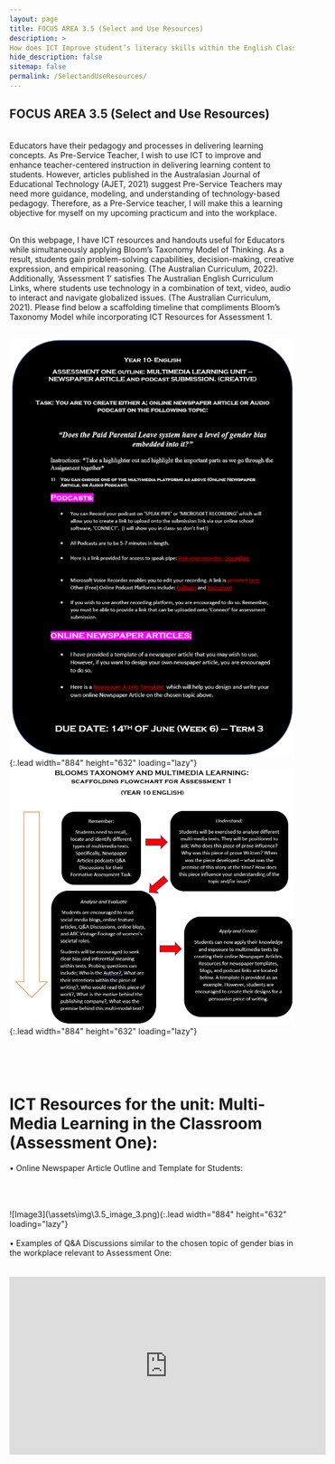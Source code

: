 ```yaml
---
layout: page
title: FOCUS AREA 3.5 (Select and Use Resources)
description: >
How does ICT Improve student’s literacy skills within the English Classroom?
hide_description: false
sitemap: false
permalink: /SelectandUseResources/
---
```

## FOCUS AREA 3.5 (Select and Use Resources)

<br>
Educators have their pedagogy and processes in delivering learning concepts. As Pre-Service Teacher, I wish to use ICT to improve and enhance teacher-centered instruction in delivering learning content to students. However, articles published in the Australasian Journal of Educational Technology (AJET, 2021) suggest Pre-Service Teachers may need more guidance, modeling, and understanding of technology-based pedagogy. Therefore, as a Pre-Service teacher, I will make this a learning objective for myself on my upcoming practicum and into the workplace.
<br>
<br>

On this webpage, I have ICT resources and handouts useful for Educators while simultaneously applying Bloom’s Taxonomy Model of Thinking. As a result, students gain problem-solving capabilities, decision-making, creative expression, and empirical reasoning. (The Australian Curriculum, 2022). Additionally, ‘Assessment 1’ satisfies The Australian English Curriculum Links, where students use technology in a combination of text, video, audio to interact and navigate globalized issues. (The Australian Curriculum, 2021). Please find below a scaffolding timeline that compliments Bloom’s Taxonomy Model while incorporating ICT Resources for Assessment 1.
<br>
<br>

![Image1](\assets\img\3.5_image_1.png){:.lead width="884" height="632" loading="lazy"}
<br>
![Image2](\assets\img\3.5_image_2.png){:.lead width="884" height="632" loading="lazy"}

<br>
<br>
<br>

# ICT Resources for the unit: Multi-Media Learning in the Classroom (Assessment One): 


•	Online Newspaper Article Outline and Template for Students: 

<br>
<br>
<br>
![Image3](\assets\img\3.5_image_3.png){:.lead width="884" height="632" loading="lazy"}
<br>
<br>
•	Examples of Q&A Discussions similar to the chosen topic of gender bias in the workplace relevant to Assessment One: 
<br>
<br>
<br>
<iframe width="560" height="315" src="https://www.youtube.com/embed/n2kpWhMeR5Y" title="YouTube video player" frameborder="0" allow="accelerometer; autoplay; clipboard-write; encrypted-media; gyroscope; picture-in-picture" allowfullscreen></iframe>
